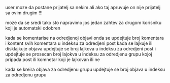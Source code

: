user moze da postane prijatelj sa nekim ali ako taj apruvuje on nije prijatelj sa ovim drugim !!!

moze da se sredi tako sto napravimo jos jedan zahtev za drugom korisniku koji je automatski odobren

kada se komentarise na odredjenoj objavi onda se updejtuje broj komentara i kontent svih komentara u indeksu za odredjeni post
kada se lajkuje ili disklajkuje objava updejtuje se broj lajkova u indeksu za odredjeni post 
i updejtuje se prosecan broj lajokva u indeksu za odredjenu grupu kojoj pripada post ili komnetar koji je lajkovan ili ne

kada se kreira objava za odredjenu grupu updejtuje se broj objava u indeksu za odredjenu grupu